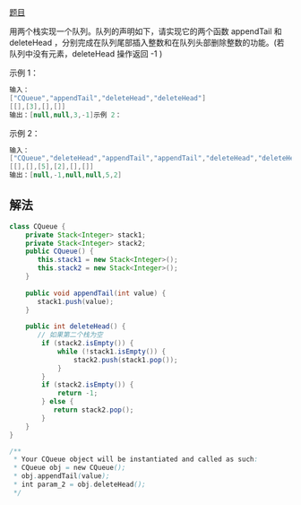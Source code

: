 [题目](https://leetcode-cn.com/problems/yong-liang-ge-zhan-shi-xian-dui-lie-lcof/)

用两个栈实现一个队列。队列的声明如下，请实现它的两个函数 appendTail 和 deleteHead ，分别完成在队列尾部插入整数和在队列头部删除整数的功能。(若队列中没有元素，deleteHead 操作返回 -1 )



示例 1：

```java
输入：
["CQueue","appendTail","deleteHead","deleteHead"]
[[],[3],[],[]]
输出：[null,null,3,-1]示例 2：
```

示例 2：

```java
输入：
["CQueue","deleteHead","appendTail","appendTail","deleteHead","deleteHead"]
[[],[],[5],[2],[],[]]
输出：[null,-1,null,null,5,2]
```

## 解法

```java
class CQueue {
    private Stack<Integer> stack1;
    private Stack<Integer> stack2;
    public CQueue() {
       this.stack1 = new Stack<Integer>();
       this.stack2 = new Stack<Integer>();
    }
    
    public void appendTail(int value) {
       stack1.push(value);
    }
    
    public int deleteHead() {
       // 如果第二个栈为空
        if (stack2.isEmpty()) {
            while (!stack1.isEmpty()) {
                stack2.push(stack1.pop());
            }
        } 
        if (stack2.isEmpty()) {
            return -1;
        } else {
           return stack2.pop();
        }
    }
}

/**
 * Your CQueue object will be instantiated and called as such:
 * CQueue obj = new CQueue();
 * obj.appendTail(value);
 * int param_2 = obj.deleteHead();
 */
```

